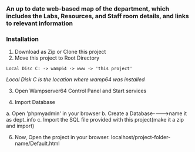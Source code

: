 ### An up to date web-based map of the department, which includes the Labs, Resources, and Staff room details, and links to relevant information

### Installation

1. Download as Zip or Clone this project
2. Move this project to Root Directory
```
Local Disc C: -> wamp64 -> www -> 'this project'
```
*Local Disk C is the location where wamp64 was installed*

3. Open Wampserver64 Control Panel and Start services

4. Import Database

a. Open 'phpmyadmin' in your browser
b. Create a Database---->name it as dept_info
c. Import the SQL file provided with this project(make it a zip and import)


6. Now, Open the project in your browser. 
localhost/project-folder-name/Default.html
